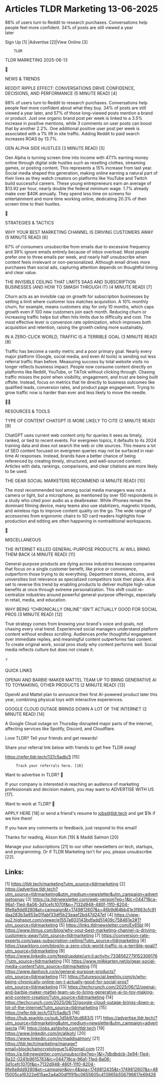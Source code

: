 # Articles TLDR Marketing 13-06-2025

88% of users turn to Reddit to research purchases. Conversations help
people feel more confident. 34% of posts are still viewed a year
later ‌ ‌ ‌ ‌ ‌ ‌ ‌ ‌ ‌ ‌ ‌ ‌ ‌ ‌ ‌ ‌ ‌ ‌ ‌ ‌ ‌ ‌ ‌ ‌ ‌ ‌  ‌ ‌ ‌ ‌ ‌ ‌ ‌ ‌ ‌ ‌ ‌ ‌ ‌ ‌ ‌ ‌ ‌ ‌ ‌ ‌ ‌ ‌ ‌ ‌ ‌ ‌ 


 Sign Up [1] |Advertise [2]|View Online [3] 

		TLDR 

TLDR MARKETING 2025-06-13

📱 

NEWS & TRENDS

 REDDIT RIPPLE EFFECT: CONVERSATIONS DRIVE CONFIDENCE, DECISIONS, AND
PERFORMANCE (5 MINUTE READ) [4] 

 88% of users turn to Reddit to research purchases. Conversations help
people feel more confident about what they buy. 34% of posts are still
viewed a year later, and 57% of those long-viewed posts mention a
brand or product. Just one organic brand post per week is linked to a
3.5% increase in positive mentions, while 3 comments on user posts can
boost that by another 2.2%. One additional positive user post per week
is associated with a 1% lift in site traffic. Adding Reddit to paid
search increases ROAS by 13.7%. 

 GEN ALPHA SIDE HUSTLES (3 MINUTE READ) [5] 

 Gen Alpha is turning screen time into income with 47.1% earning money
online through digital side hustles such as reselling clothes,
streaming games, or posting content. This represents a 15% increase
from last year. Social media shaped this generation, making online
earning a natural part of their lives as they watch creators on
platforms like YouTube and Twitch build successful careers. These
young entrepreneurs earn an average of $13.92 per hour, nearly double
the federal minimum wage. 1.7% already make over $40K annually. They
spend less time on screens for entertainment and more time working
online, dedicating 20.3% of their screen time to their hustles. 

🚀 

STRATEGIES & TACTICS

 WHY YOUR BEST MARKETING CHANNEL IS DRIVING CUSTOMERS AWAY (5 MINUTE
READ) [6] 

 67% of consumers unsubscribe from emails due to excessive frequency
and 39% ignore emails entirely because of inbox overload. Most people
prefer one to three emails per week, and nearly half unsubscribe when
content feels irrelevant or non-personalized. Although email drives
more purchases than social ads, capturing attention depends on
thoughtful timing and clear value. 

 THE INVISIBLE CEILING THAT LIMITS SAAS AND SUBSCRIPTION BUSINESSES
(AND HOW TO SMASH THROUGH IT) (4 MINUTE READ) [7] 

 Churn acts as an invisible cap on growth for subscription businesses
by setting a limit where customer loss matches acquisition. A 10%
monthly churn, for example, means customers stay for only 10 months,
which caps growth even if 100 new customers join each month. Reducing
churn or increasing traffic helps but often hits limits due to
difficulty and cost. The most effective lever is conversion rate
optimization, which improves both acquisition and retention, raising
the growth ceiling more sustainably. 

 IN A ZERO-CLICK WORLD, TRAFFIC IS A TERRIBLE GOAL (3 MINUTE READ) [8]


 Traffic has become a vanity metric and a poor primary goal. Nearly
every major platform (Google, social media, and even AI tools) is
sending out less referral traffic than before. Measuring success by
total website visits no longer reflects business impact. People now
consume content directly on platforms like Reddit, YouTube, or TikTok
without clicking through. Chasing traffic misses the point when
visibility, engagement, and trust are being built offsite. Instead,
focus on metrics that tie directly to business outcomes like qualified
leads, conversion rates, and product page engagement. Trying to grow
traffic now is harder than ever and less likely to move the needle. 

🧑‍💻 

RESOURCES & TOOLS

 TYPE OF CONTENT CHATGPT IS MORE LIKELY TO CITE (2 MINUTE READ) [9] 

 ChatGPT uses current web content only for queries it sees as timely,
ranked, or tied to recent events. For evergreen topics, it defaults to
its 2024 training data and does not search the web or cite sources.
This means a lot of SEO content focused on evergreen queries may not
be surfaced in real-time AI responses. Instead, brands have a better
chance of being referenced by creating timely, structured, and
well-sourced content. Articles with data, rankings, comparisons, and
clear citations are more likely to be used. 

 THE GEAR SOCIAL MARKETERS RECOMMEND (4 MINUTE READ) [10] 

 The most recommended tool among social media managers was not a
camera or light, but a microphone, as mentioned by over 150
respondents in a study who cited poor audio as a dealbreaker. While
iPhones remain the dominant filming device, many teams also use
stabilizers, magnetic tripods, and wireless rigs to improve content
quality on the go. The wide range of accessories from ergonomic chairs
to SD card readers highlights how production and editing are often
happening in nontraditional workspaces. 

🎁 

MISCELLANEOUS

 THE INTERNET KILLED GENERAL-PURPOSE PRODUCTS. AI WILL BRING THEM BACK
(4 MINUTE READ) [11] 

 General-purpose products are dying across industries because
companies that focus on a single customer benefit, like price or
convenience, outperform those trying to do everything. Department
stores, sitcoms, and universities lost relevance as specialized
competitors took their place. AI is set to reverse this trend by
enabling products to deliver multiple high-value benefits at once
through extreme personalization. This shift could re-centralize
industries around powerful general-purpose offerings, especially in
retail, media, and education. 

 WHY BEING “CHRONICALLY ONLINE” ISN'T ACTUALLY GOOD FOR SOCIAL
PROS (3 MINUTE READ) [12] 

 True strategy comes from knowing your brand's voice and goals, not
chasing every viral trend. Experienced social managers understand
platform content without endless scrolling. Audiences prefer
thoughtful engagement over immediate replies, and meaningful content
outperforms fast content. To create original work, social pros study
why content performs well. Social media reflects culture but does not
create it. 

⚡ 

QUICK LINKS

 OPENAI AND BARBIE-MAKER MATTEL TEAM UP TO BRING GENERATIVE AI TO
TOYMAKING, OTHER PRODUCTS (2 MINUTE READ) [13] 

 OpenAI and Mattel plan to announce their first AI-powered product
later this year, combining physical toys with interactive experiences.


 GOOGLE CLOUD OUTAGE BRINGS DOWN A LOT OF THE INTERNET (2 MINUTE READ)
[14] 

 A Google Cloud outage on Thursday disrupted major parts of the
internet, affecting services like Spotify, Discord, and Cloudflare. 

Love TLDR? Tell your friends and get rewards!

 Share your referral link below with friends to get free TLDR swag! 

 https://refer.tldr.tech/137c5adb/5 [15] 

		 Track your referrals here. [16] 

Want to advertise in TLDR? 📰

 If your company is interested in reaching an audience of marketing
professionals and decision makers, you may want to ADVERTISE WITH US
[17]. 

Want to work at TLDR? 💼

 APPLY HERE [18] or send a friend's resume to jobs@tldr.tech and get
$1k if we hire them! 

 If you have any comments or feedback, just respond to this email! 

Thanks for reading, 
Alison Koh [19] & Maddi Salmon [20] 

 Manage your subscriptions [21] to our other newsletters on tech,
startups, and programming. Or if TLDR Marketing isn't for you, please
unsubscribe [22]. 

 

Links:
------
[1] https://tldr.tech/marketing?utm_source=tldrmarketing
[2] https://advertise.tldr.tech?utm_source=tldrmarketing&utm_medium=newsletter&utm_campaign=advertisetopnav
[3] https://a.tldrnewsletter.com/web-version?ep=1&lc=044718ca-96a1-11ed-8a06-3d1cefc1070f&p=7132d948-480f-11f0-8204-9fe9a9dd9280&pt=campaign&t=1749812607&s=46b9d64bb41e3f863cfc91daa283b3a953e01fabf33df5b23eaef2bd47d247ef
[4] https://view-su2.highspot.com/viewer/e1557a603143bdfadd51409c758461e2#1?utm_source=tldrmarketing
[5] https://links.tldrnewsletter.com/Ey65bI
[6] https://www.litmus.com/blog/why-your-best-marketing-channel-is-driving-customers-away?utm_source=tldrmarketing
[7] https://conversion-rate-experts.com/saas-subscription-ceiling/?utm_source=tldrmarketing
[8] https://sparktoro.com/blog/in-a-zero-click-world-traffic-is-a-terrible-goal/?utm_source=tldrmarketing
[9] https://www.linkedin.com/feed/update/urn:li:activity:7338562779152306176/?utm_source=tldrmarketing
[10] https://www.milkkarten.net/p/gear-social-media-content?utm_source=tldrmarketing
[11] https://www.danhock.co/p/general-purpose-products?utm_source=tldrmarketing
[12] https://futuresocial.beehiiv.com/p/why-being-chronically-online-isn-t-actually-good-for-social-pros?utm_source=tldrmarketing
[13] https://techcrunch.com/2025/06/12/openai-and-barbie-maker-mattel-team-up-to-bring-generative-ai-to-toy-making-and-content-creation/?utm_source=tldrmarketing
[14] https://techcrunch.com/2025/06/12/google-cloud-outage-brings-down-a-lot-of-the-internet/?utm_source=tldrmarketing
[15] https://refer.tldr.tech/137c5adb/5
[16] https://hub.sparklp.co/sub_1d5b97dcd683/5
[17] https://advertise.tldr.tech/?utm_source=tldrmarketing&utm_medium=newsletter&utm_campaign=advertisecta
[18] https://jobs.ashbyhq.com/tldr.tech
[19] https://www.linkedin.com/in/alikoh/
[20] https://www.linkedin.com/in/maddisalmon/
[21] https://tldr.tech/marketing/manage?email=blockchaincryptologue%40gmail.com
[22] https://a.tldrnewsletter.com/unsubscribe?ep=1&l=7dbdbdcb-3e94-11ed-9a32-0241b9615763&lc=044718ca-96a1-11ed-8a06-3d1cefc1070f&p=7132d948-480f-11f0-8204-9fe9a9dd9280&pt=campaign&pv=4&spa=1749812435&t=1749812607&s=48f5005ca16322e615ae2a4a00df1f91bc0655605c413965b556796617e69426